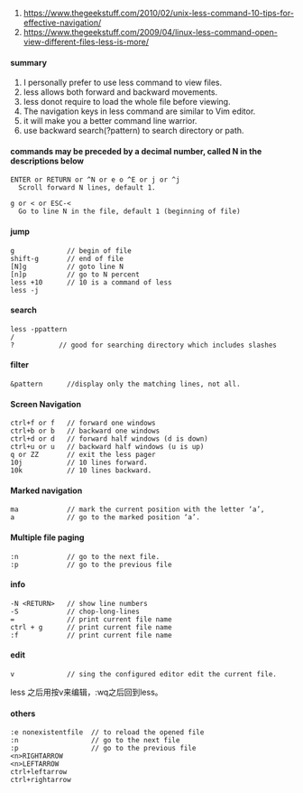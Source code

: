 1. https://www.thegeekstuff.com/2010/02/unix-less-command-10-tips-for-effective-navigation/
1. https://www.thegeekstuff.com/2009/04/linux-less-command-open-view-different-files-less-is-more/

#### summary
1. I personally prefer to use less command to view files.
1. less allows both forward and backward movements.
1. less donot require to load the whole file before viewing. 
1. The navigation keys in less command are similar to Vim editor.
1. it will make you a better command line warrior.
1.  use backward search(?pattern) to search directory or path.

#### commands may be preceded by a decimal number, called N in the descriptions below
```
ENTER or RETURN or ^N or e o ^E or j or ^j
  Scroll forward N lines, default 1.
  
g or < or ESC-<
  Go to line N in the file, default 1 (beginning of file)
```

#### jump
```
g             // begin of file
shift-g       // end of file
[N]g          // goto line N
[n]p          // go to N percent
less +10      // 10 is a command of less
less -j 
```
#### search
```
less -ppattern
/
?           // good for searching directory which includes slashes
```

#### filter
```
&pattern      //display only the matching lines, not all.
```

#### Screen Navigation
```
ctrl+f or f   // forward one windows
ctrl+b or b   // backward one windows
ctrl+d or d   // forward half windows (d is down)
ctrl+u or u   // backward half windows (u is up)
q or ZZ       // exit the less pager
10j           // 10 lines forward.
10k           // 10 lines backward.
```

#### Marked navigation
```
ma            // mark the current position with the letter ‘a’,
a             // go to the marked position ‘a’.
```
#### Multiple file paging
```
:n            // go to the next file.
:p            // go to the previous file
```

#### info
```
-N <RETURN>   // show line numbers
-S            // chop-long-lines
=             // print current file name
ctrl + g      // print current file name
:f            // print current file name
```

#### edit
```
v             // sing the configured editor edit the current file.
```
less 之后用按v来编辑，:wq之后回到less。

#### others
  
```
:e nonexistentfile  // to reload the opened file
:n                  // go to the next file
:p                  // go to the previous file
<n>RIGHTARROW
<n>LEFTARROW
ctrl+leftarrow
ctrl+rightarrow
```
